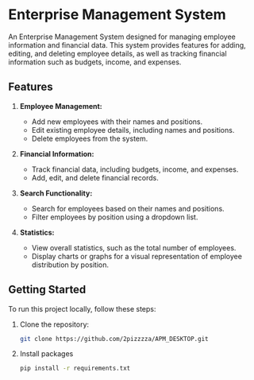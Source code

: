# Enterprise Management System

An Enterprise Management System designed for managing employee information and financial data. This system provides features for adding, editing, and deleting employee details, as well as tracking financial information such as budgets, income, and expenses.

## Features

1. **Employee Management:**
   - Add new employees with their names and positions.
   - Edit existing employee details, including names and positions.
   - Delete employees from the system.

2. **Financial Information:**
   - Track financial data, including budgets, income, and expenses.
   - Add, edit, and delete financial records.

3. **Search Functionality:**
   - Search for employees based on their names and positions.
   - Filter employees by position using a dropdown list.

4. **Statistics:**
   - View overall statistics, such as the total number of employees.
   - Display charts or graphs for a visual representation of employee distribution by position.

## Getting Started

To run this project locally, follow these steps:

1. Clone the repository:
   ```bash
   git clone https://github.com/2pizzzza/APM_DESKTOP.git

2. Install packages 
   ```bash
   pip install -r requirements.txt
